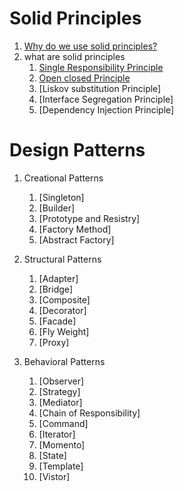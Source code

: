 # Solid Principles
1. [Why do we use solid principles?](https://medium.com/@ObitoUchia/s-o-l-i-d-principles-c91f710d504a)
2. what are solid principles
   1. [Single Responsibility Principle](https://www.geeksforgeeks.org/single-responsibility-in-solid-design-principle/amp/)
   2. [Open closed Principle](https://www.geeksforgeeks.org/open-closed-design-principle-in-java/)
   3. [Liskov substitution Principle]
   4. [Interface Segregation Principle]
   5. [Dependency Injection Principle]

# Design Patterns
1. Creational Patterns
   1. [Singleton]
   2. [Builder]
   3. [Prototype and Resistry]
   4. [Factory Method]
   5. [Abstract Factory]
      
2. Structural Patterns
   1. [Adapter]
   2. [Bridge]
   3. [Composite]
   4. [Decorator]
   5. [Facade]
   6. [Fly Weight]
   7. [Proxy]

3. Behavioral Patterns
   1. [Observer]
   2. [Strategy]
   3. [Mediator]
   4. [Chain of Responsibility]
   5. [Command]
   6. [Iterator]
   7. [Momento]
   8. [State]
   9. [Template]
   10. [Vistor]
